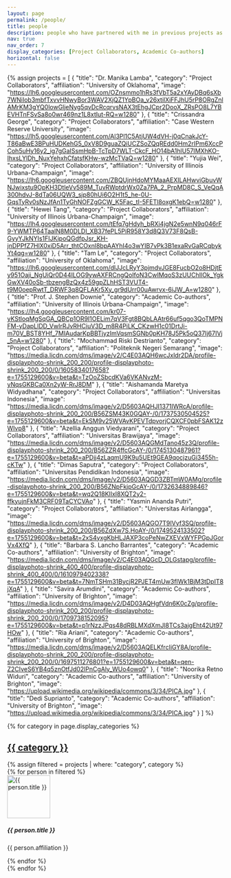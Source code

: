 ```yaml
---
layout: page
permalink: /people/
title: people
description: people who have partnered with me in previous projects as well as those currently collaborating
nav: true
nav_order: 7
display_categories: [Project Collaborators, Academic Co-authors]
horizontal: false
---
```


{% assign projects = 
  [
    {
      "title": "Dr. Manika Lamba",
      "category": "Project Collaborators",
      "affiliation": "University of Oklahoma",
      "image": "https://lh6.googleusercontent.com/OZnsmmo1hRs3fVbT5a2xYAyDBq6sXb7WNiIob3mbfTxvvHNwyBor3WAV2XjQZ1YpBOa_v26xtilXiFFJhU5rP8ORgZnlAMrKM3gYQ0lowGljeNyg5qvDcRcqrvsNAX3tEhgJCpr2DooX_ZRsPO8L7YBEVHTnFSvSa8o0wr469nz1L8xtIut-RQ=w1280"
    },
    {
      "title": "Crissandra George",
      "category": "Project Collaborators",
      "affiliation": "Case Western Reserve University",
      "image": "https://lh5.googleusercontent.com/Al3Pl1C5AtjUW4dVH-j0qCnakJcY-T86aBwE3BPuHUDKehG5_0xV8D9guaZQiUCZSoZQqREdd0Hm2rIPm6XccPCoh5uHy16y2_ig7gGaISsmHpB-TcTpD7WLT-CkcF_HO14bA1hlU57IMXhKO-IhxsLYlDh_NuxYehxhCfatsfKHw-wzMcTVaQ=w1280"
    },
    {
      "title": "Yujia Wei",
      "category": "Project Collaborators",
      "affiliation": "University of Illinois Urbana-Champaign",
      "image": "https://lh6.googleusercontent.com/ZBQUjnHdoMYMaaAEXILAHwviGbuvWNJwixstu9OpKH3DtleVv589M_TuvRWptdrWx0Za7PA_2_PrpMD8C_S_VeQqA300hdvJ-8dTa06UQW3_sjp80hUi6O2H1t5_he-0U-GqsTyRv0sNzJfAn1TyGhNOFZgGCW_K5Fac_tI-5FETl8oxgK1ebQ=w1280"
    },
    {
      "title": "Hewei Tang",
      "category": "Project Collaborators",
      "affiliation": "University of Illinois Urbana-Champaign",
      "image": "https://lh4.googleusercontent.com/tEfq7gHdyh_bRXi4jgN2e5wnN9q046rF9-YWMTP64TaaIN8M0DLDI_XB37fePL5PiR958Y3d8Q3V73F8QsB-GyyYJkNYIs1FIJKipoQGdfpJsr_KH-jnDPPfZ7HlX0xiD5Arr_thtCOxnl8bpAAYhI4o3wYIB7vPk3B1exaRvGaRCqbykYt4qg=w1280"
    },
    {
      "title": "Tam Le",
      "category": "Project Collaborators",
      "affiliation": "University of Oklahoma",
      "image": "https://lh6.googleusercontent.com/dlJJcLRyY3pjmdvJGE8FucbO2o8HDjtEy951Oaji_NgUiQr0D44ILOG9ywAXFRCngQoIfoN3CwIMqoS3zUUChIlOk_YgkGwXV40oSb-tbzengBzQx4z59gpZLhHST3VUT4-t9M0oepRwtT_DRWF3q8QFLAKr5Xy_gr9dUrr00uAwrvx-6iJW_A=w1280"
    },
    {
      "title": "Prof. J. Stephen Downie",
      "category": "Academic Co-authors",
      "affiliation": "University of Illinois Urbana-Champaign",
      "image": "https://lh4.googleusercontent.com/kr07-yKStloqMgSqGA_QBCp1OR9I1OELim7qV3Fgt8BQbLAAtr66uf5qgo3QoTMPNFM-yDapLlDD_VwIrRJvRHCiuV3D_m8R4PiLK_CKzwH1c01DrtJi-m70V_BST8YHf_7MIAudarKpBBTjyzImVqsmSGNb0pKH78J5Pk5oQ37Ij67IVj_5nA=w1280"
    },
    {
      "title": "Mochammad Riski Destrianto",
      "category": "Project Collaborators",
      "affiliation": "Politeknik Negeri Semarang",
      "image": "https://media.licdn.com/dms/image/v2/C4E03AQH6wcJxldr2DA/profile-displayphoto-shrink_200_200/profile-displayphoto-shrink_200_200/0/1605834017658?e=1755129600&v=beta&t=TzOoZSbcdKVa6VKANvzM-yNqsGKBCa0Xn2yW-RrJ8DM"
    },
    {
      "title": "Aishamanda Maretya Widyadhana",
      "category": "Project Collaborators",
      "affiliation": "Universitas Indonesia",
      "image": "https://media.licdn.com/dms/image/v2/D5603AQHJI1371IWRcA/profile-displayphoto-shrink_200_200/B56ZSM43K0GQAY-/0/1737530504525?e=1755129600&v=beta&t=EkSM9v25WVAvKPEVTdpvorjCQXCF0pbFSAK12zWIvp8"
    },
    {
      "title": "Azellia Anggun Viedyarani",
      "category": "Project Collaborators",
      "affiliation": "Universitas Brawijaya",
      "image": "https://media.licdn.com/dms/image/v2/D5603AQGMdTano45z3Q/profile-displayphoto-shrink_200_200/B56ZZR4ffcGcAY-/0/1745130487961?e=1755129600&v=beta&t=aPDjj4zLaqmU9K9u5UEt9GEA9qocjzuGi3455h-cKTw"
    },
    {
      "title": "Dimas Saputra",
      "category": "Project Collaborators",
      "affiliation": "Universitas Pendidikan Indonesia",
      "image": "https://media.licdn.com/dms/image/v2/D5603AQGD3ZBTmW0AMg/profile-displayphoto-shrink_200_200/B56ZNpFkjpGcAY-/0/1732634889846?e=1755129600&v=beta&t=wq2Q18KlIxI8XQT2y2-ffkyujnFkM3CRF09TaCYCVAo"
    },
    {
      "title": "Yasmin Ananda Putri",
      "category": "Project Collaborators",
      "affiliation": "Universitas Airlangga",
      "image": "https://media.licdn.com/dms/image/v2/D5603AQGO7T9IVyf3SQ/profile-displayphoto-shrink_200_200/B56ZdXw7S.HoAY-/0/1749524133502?e=1755129600&v=beta&t=2xS4yxgKbHLJAXP3coPeNwZXEVxWYFPGpJGorVx4XfQ"
    },
    {
      "title": "Barbara S. Lancho Barrantes",
      "category": "Academic Co-authors",
      "affiliation": "University of Brighton",
      "image": "https://media.licdn.com/dms/image/v2/C4E03AQGcD_OLGstapg/profile-displayphoto-shrink_400_400/profile-displayphoto-shrink_400_400/0/1610979402338?e=1755129600&v=beta&t=7NmTSHm31BycjR2PJET4mUw3fIWk1BjM3tDpIT8jXqA"
    },
    {
      "title": "Savira Arumdini",
      "category": "Academic Co-authors",
      "affiliation": "University of Brighton",
      "image": "https://media.licdn.com/dms/image/v2/D4D03AQHgfVdn6K0cZg/profile-displayphoto-shrink_200_200/profile-displayphoto-shrink_200_200/0/1709738152095?e=1755129600&v=beta&t=p1rNzzJPqs48dRBLMXdXmJl8TCs3ajgEht42Ut97HOw"
    },
    {
      "title": "Ria Ariani",
      "category": "Academic Co-authors",
      "affiliation": "University of Brighton",
      "image": "https://media.licdn.com/dms/image/v2/D5603AQELKfrcIiGY8A/profile-displayphoto-shrink_200_200/profile-displayphoto-shrink_200_200/0/1697511276801?e=1755129600&v=beta&t=qen-Z2CIveS6YB4q5znOtfJd02lPnCgAly_WUo4owq0"
    },
    {
      "title": "Noorika Retno Widuri",
      "category": "Academic Co-authors",
      "affiliation": "University of Brighton",
      "image": "https://upload.wikimedia.org/wikipedia/commons/3/34/PICA.jpg"
    },
    {
      "title": "Dedi Suprianto",
      "category": "Academic Co-authors",
      "affiliation": "University of Brighton",
      "image": "https://upload.wikimedia.org/wikipedia/commons/3/34/PICA.jpg"
    }
  ] 
%}

<div class="projects">
{% for category in page.display_categories %}
  <a id="{{ category }}" href=".#{{ category }}">
    <h2 class="category text-capitalize">{{ category }}</h2>
  </a>
  {% assign filtered = projects | where: "category", category %}
  <div class="row row-cols-1 row-cols-md-5 g-4">
    {% for person in filtered %}
    <div class="col">
      <div class="card h-100">
        <img src="{{ person.image }}" class="card-img-top" alt="{{ person.title }}" style="object-fit: cover; height: 100px;">
        <div class="card-body text-center">
          <h5 class="card-title">{{ person.title }}</h5>
          <p class="card-text text-muted">{{ person.affiliation }}</p>
        </div>
      </div>
    </div>
    {% endfor %}
  </div>
{% endfor %}
</div>